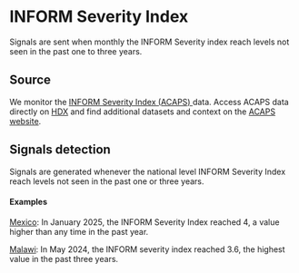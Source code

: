 # INFORM Severity Index

Signals are sent when monthly the INFORM Severity index reach levels not seen in the past one to three years.

## Source
We monitor the [INFORM Severity Index (ACAPS) ](https://www.acaps.org/en/thematics/all-topics/inform-severity-index) data. Access ACAPS data directly on [HDX](https://data.humdata.org/organization/acaps) and find additional datasets and context on the [ACAPS website](https://www.acaps.org/en/).

## Signals detection

Signals are generated whenever the national level INFORM Severity Index reach levels not seen in the past one or three years.

#### Examples

[Mexico](http://eepurl.com/jaCrHc#NGA): In January 2025, the INFORM Severity Index reached 4, a value higher than any time in the past year.

[Malawi](http://eepurl.com/jaCrtg#MWI): In May 2024, the INFORM severity index reached 3.6, the highest value in the past three years.
